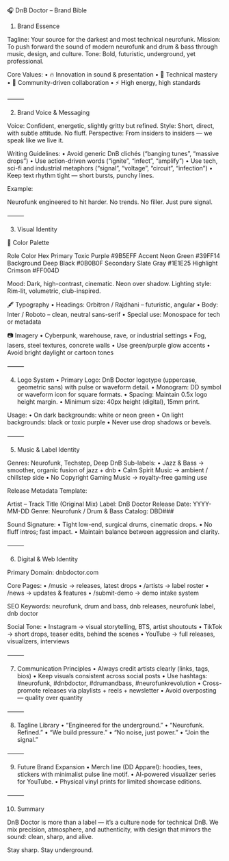 🎧 DnB Doctor – Brand Bible

1. Brand Essence

Tagline: Your source for the darkest and most technical neurofunk.
Mission: To push forward the sound of modern neurofunk and drum & bass through music, design, and culture.
Tone: Bold, futuristic, underground, yet professional.

Core Values:
	•	🔥 Innovation in sound & presentation
	•	🧠 Technical mastery
	•	🤝 Community-driven collaboration
	•	⚡ High energy, high standards

⸻

2. Brand Voice & Messaging

Voice: Confident, energetic, slightly gritty but refined.
Style: Short, direct, with subtle attitude. No fluff.
Perspective: From insiders to insiders — we speak like we live it.

Writing Guidelines:
	•	Avoid generic DnB clichés (“banging tunes”, “massive drops”)
	•	Use action-driven words (“ignite”, “infect”, “amplify”)
	•	Use tech, sci-fi and industrial metaphors (“signal”, “voltage”, “circuit”, “infection”)
	•	Keep text rhythm tight — short bursts, punchy lines.

Example:

Neurofunk engineered to hit harder. No trends. No filler. Just pure signal.

⸻

3. Visual Identity

🎨 Color Palette

Role	Color	Hex
Primary	Toxic Purple	#9B5EFF
Accent	Neon Green	#39FF14
Background	Deep Black	#0B0B0F
Secondary	Slate Gray	#1E1E25
Highlight	Crimson	#FF004D

Mood: Dark, high-contrast, cinematic. Neon over shadow.
Lighting style: Rim-lit, volumetric, club-inspired.

🖋 Typography
	•	Headings: Orbitron / Rajdhani – futuristic, angular
	•	Body: Inter / Roboto – clean, neutral sans-serif
	•	Special use: Monospace for tech or metadata

📷 Imagery
	•	Cyberpunk, warehouse, rave, or industrial settings
	•	Fog, lasers, steel textures, concrete walls
	•	Use green/purple glow accents
	•	Avoid bright daylight or cartoon tones

⸻

4. Logo System
	•	Primary Logo: DnB Doctor logotype (uppercase, geometric sans) with pulse or waveform detail.
	•	Monogram: DD symbol or waveform icon for square formats.
	•	Spacing: Maintain 0.5x logo height margin.
	•	Minimum size: 40px height (digital), 15mm print.

Usage:
	•	On dark backgrounds: white or neon green
	•	On light backgrounds: black or toxic purple
	•	Never use drop shadows or bevels.

⸻

5. Music & Label Identity

Genres: Neurofunk, Techstep, Deep DnB
Sub-labels:
	•	Jazz & Bass → smoother, organic fusion of jazz + dnb
	•	Calm Spirit Music → ambient / chillstep side
	•	No Copyright Gaming Music → royalty-free gaming use

Release Metadata Template:

Artist – Track Title (Original Mix)
Label: DnB Doctor
Release Date: YYYY-MM-DD
Genre: Neurofunk / Drum & Bass
Catalog: DBD###

Sound Signature:
	•	Tight low-end, surgical drums, cinematic drops.
	•	No fluff intros; fast impact.
	•	Maintain balance between aggression and clarity.

⸻

6. Digital & Web Identity

Primary Domain: dnbdoctor.com

Core Pages:
	•	/music → releases, latest drops
	•	/artists → label roster
	•	/news → updates & features
	•	/submit-demo → demo intake system

SEO Keywords: neurofunk, drum and bass, dnb releases, neurofunk label, dnb doctor

Social Tone:
	•	Instagram → visual storytelling, BTS, artist shoutouts
	•	TikTok → short drops, teaser edits, behind the scenes
	•	YouTube → full releases, visualizers, interviews

⸻

7. Communication Principles
	•	Always credit artists clearly (links, tags, bios)
	•	Keep visuals consistent across social posts
	•	Use hashtags: #neurofunk, #dnbdoctor, #drumandbass, #neurofunkrevolution
	•	Cross-promote releases via playlists + reels + newsletter
	•	Avoid overposting — quality over quantity

⸻

8. Tagline Library
	•	“Engineered for the underground.”
	•	“Neurofunk. Refined.”
	•	“We build pressure.”
	•	“No noise, just power.”
	•	“Join the signal.”

⸻

9. Future Brand Expansion
	•	Merch line (DD Apparel): hoodies, tees, stickers with minimalist pulse line motif.
	•	AI-powered visualizer series for YouTube.
	•	Physical vinyl prints for limited showcase editions.

⸻

10. Summary

DnB Doctor is more than a label — it’s a culture node for technical DnB.
We mix precision, atmosphere, and authenticity, with design that mirrors the sound: clean, sharp, and alive.

Stay sharp. Stay underground.